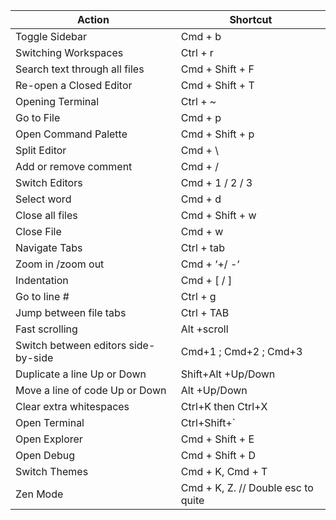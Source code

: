 |Action           | Shortcut   |
|-----------------|------------|
|Toggle Sidebar |   Cmd + b|
|Switching Workspaces |Ctrl + r|
|Search text through all files|      Cmd + Shift + F|
|Re-open a Closed Editor |Cmd + Shift + T|
|Opening Terminal |Ctrl + ~|
|Go to File |Cmd + p|
|Open Command Palette |Cmd + Shift + p |
|Split Editor |Cmd + \  |
|Add or remove comment |Cmd + /  |
|Switch Editors |Cmd + 1 / 2 / 3 |
|Select word |Cmd + d |
|Close all files |Cmd + Shift + w |
|Close File |Cmd + w |
|Navigate Tabs |Ctrl + tab |
|Zoom in /zoom out |Cmd + ‘+/ -‘ |
|Indentation  |Cmd + [ / ]  |
|Go to line #  | Ctrl + g |
|Jump between file tabs|Ctrl + TAB |
|Fast scrolling  | Alt +scroll  |
|Switch between editors side-by-side| Cmd+1 ; Cmd+2 ; Cmd+3|
|Duplicate a line Up or Down |Shift+Alt +Up/Down |
|Move a line of code Up or Down|  Alt +Up/Down |
|Clear extra whitespaces |  Ctrl+K then Ctrl+X |
|Open Terminal   |Ctrl+Shift+`|
|Open Explorer | Cmd + Shift + E |
|Open Debug |Cmd + Shift + D |
|Switch Themes |Cmd + K, Cmd + T |
|Zen Mode  |Cmd + K, Z. // Double esc to quite |